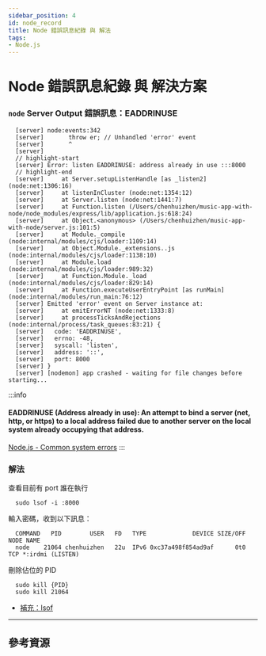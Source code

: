 ```yaml
---
sidebar_position: 4
id: node_record
title: Node 錯誤訊息紀錄 與 解法
tags:
- Node.js
---
```





# Node 錯誤訊息紀錄 與 解決方案
### `node` Server Output 錯誤訊息：EADDRINUSE

```node
  [server] node:events:342
  [server]       throw er; // Unhandled 'error' event
  [server]       ^
  [server]
  // highlight-start
  [server] Error: listen EADDRINUSE: address already in use :::8000
  // highlight-end
  [server]     at Server.setupListenHandle [as _listen2] (node:net:1306:16)
  [server]     at listenInCluster (node:net:1354:12)
  [server]     at Server.listen (node:net:1441:7)
  [server]     at Function.listen (/Users/chenhuizhen/music-app-with-node/node_modules/express/lib/application.js:618:24)
  [server]     at Object.<anonymous> (/Users/chenhuizhen/music-app-with-node/server.js:101:5)
  [server]     at Module._compile (node:internal/modules/cjs/loader:1109:14)
  [server]     at Object.Module._extensions..js (node:internal/modules/cjs/loader:1138:10)
  [server]     at Module.load (node:internal/modules/cjs/loader:989:32)
  [server]     at Function.Module._load (node:internal/modules/cjs/loader:829:14)
  [server]     at Function.executeUserEntryPoint [as runMain] (node:internal/modules/run_main:76:12)
  [server] Emitted 'error' event on Server instance at:
  [server]     at emitErrorNT (node:net:1333:8)
  [server]     at processTicksAndRejections (node:internal/process/task_queues:83:21) {
  [server]   code: 'EADDRINUSE',
  [server]   errno: -48,
  [server]   syscall: 'listen',
  [server]   address: '::',
  [server]   port: 8000
  [server] }
  [server] [nodemon] app crashed - waiting for file changes before starting...
```

:::info
  #### EADDRINUSE (Address already in use): An attempt to bind a server (net, http, or https) to a local address failed due to another server on the local system already occupying that address.
  [Node.js - Common system errors](https://nodejs.org/api/errors.html#common-system-errors)
:::

### 解法
查看目前有 port 誰在執行
```
  sudo lsof -i :8000
```
輸入密碼，收到以下訊息：
```
  COMMAND   PID        USER   FD   TYPE             DEVICE SIZE/OFF NODE NAME
  node    21064 chenhuizhen   22u  IPv6 0xc37a498f854ad9af      0t0  TCP *:irdmi (LISTEN)
```
刪除佔位的 PID
```
  sudo kill {PID}
  sudo kill 21064
```
- [補充：lsof](https://github.com/lsof-org/lsof)

---
## 參考資源